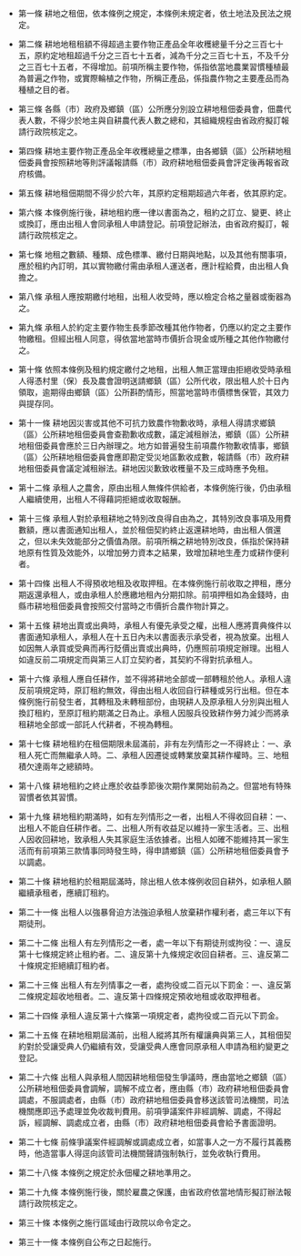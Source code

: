 * 第一條 耕地之租佃，依本條例之規定，本條例未規定者，依土地法及民法之規定。

* 第二條 耕地地租租額不得超過主要作物正產品全年收穫總量千分之三百七十五，原約定地租超過千分之三百七十五者，減為千分之三百七十五，不及千分之三百七十五者，不得增加。前項所稱主要作物，係指依當地農業習慣種植最為普遍之作物，或實際輪植之作物，所稱正產品，係指農作物之主要產品而為種植之目的者。

* 第三條 各縣（市）政府及鄉鎮（區）公所應分別設立耕地租佃委員會，佃農代表人數，不得少於地主與自耕農代表人數之總和，其組織規程由省政府擬訂報請行政院核定之。

* 第四條 耕地主要作物正產品全年收穫總量之標準，由各鄉鎮（區）公所耕地租佃委員會按照耕地等則評議報請縣（市）政府耕地租佃委員會評定後再報省政府核備。

* 第五條 耕地租佃期間不得少於六年，其原約定租期超過六年者，依其原約定。

* 第六條 本條例施行後，耕地租約應一律以書面為之，租約之訂立、變更、終止或換訂，應由出租人會同承租人申請登記。前項登記辦法，由省政府擬訂，報請行政院核定之。

* 第七條 地租之數額、種類、成色標準、繳付日期與地點，以及其他有關事項，應於租約內訂明，其以實物繳付需由承租人運送者，應計程給費，由出租人負擔之。

* 第八條 承租人應按期繳付地租，出租人收受時，應以檢定合格之量器或衡器為之。

* 第九條 承租人於約定主要作物生長季節改種其他作物者，仍應以約定之主要作物繳租。但經出租人同意，得依當地當時市價折合現金或所種之其他作物繳付之。

* 第十條 依照本條例及租約規定繳付之地租，出租人無正當理由拒絕收受時承租人得憑村里（保）長及農會證明送請鄉鎮（區）公所代收，限出租人於十日內領取，逾期得由鄉鎮（區）公所斟酌情形，照當地當時市價標售保管，其效力與提存同。

* 第十一條 耕地因災害或其他不可抗力致農作物歉收時，承租人得請求鄉鎮（區）公所耕地租佃委員會查勘歉收成數，議定減租辦法，鄉鎮（區）公所耕地租佃委員會應於三日內辦理之。地方如普遍發生前項農作物歉收情事，鄉鎮（區）公所耕地租佃委員會應即勘定受災地區歉收成數，報請縣（市）政府耕地租佃委員會議定減租辦法。耕地因災歉致收穫量不及三成時應予免租。

* 第十二條 承租人之農舍，原由出租人無條件供給者，本條例施行後，仍由承租人繼續使用，出租人不得藉詞拒絕或收取報酬。

* 第十三條 承租人對於承租耕地之特別改良得自由為之，其特別改良事項及用費數額，應以書面通知出租人，並於租佃契約終止返還耕地時，由出租人償還之，但以未失效能部分之價值為限。前項所稱之耕地特別改良，係指於保持耕地原有性質及效能外，以增加勞力資本之結果，致增加耕地生產力或耕作便利者。

* 第十四條 出租人不得預收地租及收取押租。在本條例施行前收取之押租，應分期返還承租人，或由承租人於應繳地租內分期扣除。前項押租如為金錢時，由縣市耕地租佃委員會按照交付當時之市價折合農作物計算之。

* 第十五條 耕地出賣或出典時，承租人有優先承受之權，出租人應將賣典條件以書面通知承租人，承租人在十五日內未以書面表示承受者，視為放棄。出租人如因無人承買或受典而再行貶價出賣或出典時，仍應照前項規定辦理。出租人如違反前二項規定而與第三人訂立契約者，其契約不得對抗承租人。

* 第十六條 承租人應自任耕作，並不得將耕地全部或一部轉租於他人。承租人違反前項規定時，原訂租約無效，得由出租人收回自行耕種或另行出租。但在本條例施行前發生者，其轉租及未轉租部份，由現耕人及原承租人分別與出租人換訂租約，至原訂租約期滿之日為止。承租人因服兵役致耕作勞力減少而將承租耕地全部或一部託人代耕者，不視為轉租。

* 第十七條 耕地租約在租佃期限未屆滿前，非有左列情形之一不得終止：一、承租人死亡而無繼承人時。二、承租人因遷徙或轉業放棄其耕作權時。三、地租積欠達兩年之總額時。

* 第十八條 耕地租約之終止應於收益季節後次期作業開始前為之。但當地有特殊習慣者依其習慣。

* 第十九條 耕地租約期滿時，如有左列情形之一者，出租人不得收回自耕：一、出租人不能自任耕作者。二、出租人所有收益足以維持一家生活者。三、出租人因收回耕地，致承租人失其家庭生活依據者。出租人如確不能維持其一家生活而有前項第三款情事同時發生時，得申請鄉鎮（區）公所耕地租佃委員會予以調處。

* 第二十條 耕地租約於租期屆滿時，除出租人依本條例收回自耕外，如承租人願繼續承租者，應續訂租約。

* 第二十一條 出租人以強暴脅迫方法強迫承租人放棄耕作權利者，處三年以下有期徒刑。

* 第二十二條 出租人有左列情形之一者，處一年以下有期徒刑或拘役：一、違反第十七條規定終止租約者。二、違反第十九條規定收回自耕者。三、違反第二十條規定拒絕續訂租約者。

* 第二十三條 出租人有左列情事之一者，處拘役或二百元以下罰金：一、違反第二條規定超收地租者。二、違反第十四條規定預收地租或收取押租者。

* 第二十四條 承租人違反第十六條第一項規定者，處拘役或二百元以下罰金。

* 第二十五條 在耕地租期屆滿前，出租人縱將其所有權讓典與第三人，其租佃契約對於受讓受典人仍繼續有效，受讓受典人應會同原承租人申請為租約變更之登記。

* 第二十六條 出租人與承租人間因耕地租佃發生爭議時，應由當地之鄉鎮（區）公所耕地租佃委員會調解，調解不成立者，應由縣（市）政府耕地租佃委員會調處，不服調處者，由縣（市）政府耕地租佃委員會移送該管司法機關，司法機關應即迅予處理並免收裁判費用。前項爭議案件非經調解、調處，不得起訴，經調解、調處成立者，由縣（市）政府耕地租佃委員會給予書面證明。

* 第二十七條 前條爭議案件經調解或調處成立者，如當事人之一方不履行其義務時，他造當事人得逕向該管司法機關聲請強制執行，並免收執行費用。

* 第二十八條 本條例之規定於永佃權之耕地準用之。

* 第二十九條 本條例施行後，關於雇農之保護，由省政府依當地情形擬訂辦法報請行政院核定之。

* 第三十條 本條例之施行區域由行政院以命令定之。

* 第三十一條 本條例自公布之日起施行。

